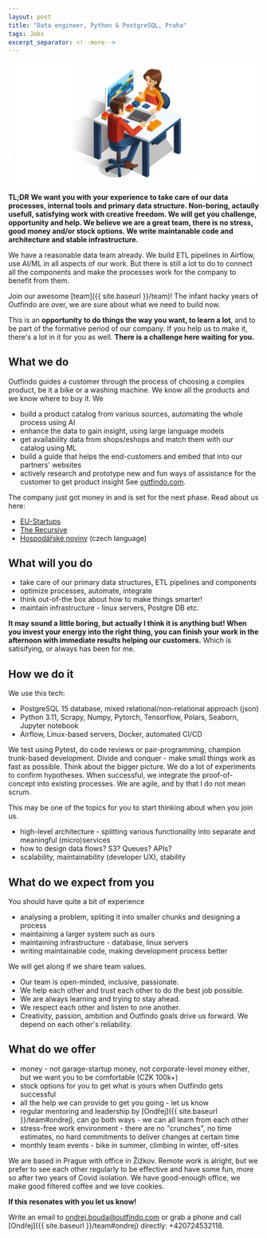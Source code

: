```yaml
---
layout: post
title: "Data engineer, Python & PostgreSQL, Praha"
tags: Jobs
excerpt_separator: <!--more-->
---
```


![Software engineers](/assets/midjourney/emma_outfindo_man_helping_a_woman_working_together_at_single_co_70ea41df-666b-41a5-abe9-a4df855bed32.png)
<br>

**TL;DR**
**We want you with your experience to take care of our data processes, internal tools and primary data structure. Non-boring, actaully usefull, satisfying work with creative freedom. We will get you challenge, opportunity and help. We believe we are a great team, there is no stress, good money and/or stock options. We write maintanable code and architecture and stable infrastructure.**

<!--more-->

We have a reasonable data team already. We build ETL pipelines in Airflow, use AI/ML in all aspects of our work. But there is still a lot to do to connect all the components and make the processes work for the company to benefit from them.

Join our awesome [team]({{ site.baseurl }}/team)!
The infant hacky years of Outfindo are over, we are sure about what we need to build now.

This is an **opportunity to do things the way you want, to learn a lot**, and to be part of the formative period of our company.
If you help us to make it, there's a lot in it for you as well. **There is a challenge here waiting for you.**

## What we do

Outfindo guides a customer through the process of choosing a complex product, be it a bike or a washing machine. We know all the products and we know where to buy it. We
* build a product catalog from various sources, automating the whole process using AI
* enhance the data to gain insight, using large language models
* get availability data from shops/eshops and match them with our catalog using ML
* build a guide that helps the end-customers and embed that into our partners' websites
* actively research and prototype new and fun ways of assistance for the customer to get product insight
See [outfindo.com](outindo.com).

The company just got money in and is set for the next phase. Read about us here:
* [EU-Startups](https://www.eu-startups.com/2023/08/prague-based-outfindo-secures-e900k-to-make-product-selection-easy-with-ai-driven-shopping-guides/)
* [The Recursive](https://therecursive.com/czech-ai-powered-e-commerce-startup-outfindo-secures-e900k-seed-round/)
* [Hospodářské noviny](https://archiv.hn.cz/c7-67231900-rs7eo-314c5af63be1c4d) (czech language)

## What will you do

* take care of our primary data structures, ETL pipelines and components
* optimize processes, automate, integrate
* think out-of-the box about how to make things smarter!
* maintain infrastructure - linux servers, Postgre DB etc.

**It may sound a little boring, but actually I think it is anything but! When you invest your energy into the right thing, you can finish your work in the afternoon with immediate results helping our customers.** Which is satisifying, or always has been for me.

## How we do it

We use this tech:
* PostgreSQL 15 database, mixed relational/non-relational approach (json)
* Python 3.11, Scrapy, Numpy, Pytorch, Tensorflow, Polars, Seaborn, Jupyter notebook
* Airflow, Linux-based servers, Docker, automated CI/CD

We test using Pytest, do code reviews or pair-programming, champion trunk-based development. Divide and conquer - make small things work as fast as possible. Think about the bigger picture. We do a lot of experiments to confirm hypotheses. When successful, we integrate the proof-of-concept into existing processes. We are agile, and by that I do not mean scrum.

This may be one of the topics for you to start thinking about when you join us.
* high-level architecture - splitting various functionality into separate and meaningful (micro)services
* how to design data flows? S3? Queues? APIs?
* scalability, maintainability (developer UX), stability

## What do we expect from you

You should have quite a bit of experience
* analysing a problem, spliting it into smaller chunks and designing a process
* maintaining a larger system such as ours
* maintaining infrastructure - database, linux servers
* writing maintainable code, making development process better

We will get along if we share team values.
* Our team is open-minded, inclusive, passionate.
* We help each other and trust each other to do the best job possible.
* We are always learning and trying to stay ahead.
* We respect each other and listen to one another. 
* Creativity, passion, ambition and Outfindo goals drive us forward. We depend on each other's reliability.

## What do we offer

* money - not garage-startup money, not corporate-level money either, but we want you to be comfortable (CZK 100k+)
* stock options for you to get what is yours when Outfindo gets successful
* all the help we can provide to get you going - let us know
* regular mentoring and leadership by [Ondřej]({{ site.baseurl }}/team#ondrej), can go both ways - we can all learn from each other
* stress-free work environment - there are no "crunches", no time estimates, no hard commitments to deliver changes at certain time
* monthly team events - bike in summer, climbing in winter, off-sites

We are based in Prague with office in Žižkov.
Remote work is alright, but we prefer to see each other regularly to be effective and have some fun, more so after two years of Covid isolation.
We have good-enough office, we make good filtered coffee and we love cookies.

**If this resonates with you let us know!**

Write an email to [ondrej.bouda@outfindo.com](mailto:ondrej.bouda@outfindo.com) or grab a phone and call [Ondřej]({{ site.baseurl }}/team#ondrej) directly: +420724532118.
